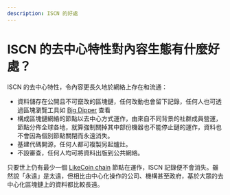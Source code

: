 ```yaml
---
description: ISCN 的好處
---
```


# ISCN 的去中心特性對內容生態有什麼好處？

ISCN 的去中心特性，令內容更長久地於網絡上存在和流通：

* 資料儲存在公開且不可竄改的區塊鏈，任何改動也會留下記錄，任何人也可透過區塊瀏覽工具如 [Big Dipper](https://likecoin.bigdipper.live) 查看
* 構成區塊鏈網絡的節點以去中心方式運作，由來自不同背景的社群成員營運，節點分佈全球各地，就算強制關掉其中部份機器也不能停止鏈的運作，資料也不會因為個別節點關閉而永遠消失。
* 基建代碼開源，任何人都可複製另起爐灶。
* 不設審查，任何人均可將資料出版到公共網絡。

只要世上仍有最少一個 [LikeCoin chain](https://www.mintscan.io/likecoin) 節點在運作，ISCN 記錄便不會消失。雖然說「永遠」是太遠，但相比由中心化操作的公司、機構甚至政府，基於大眾的去中心化區塊鏈上的資料都比較長遠。
